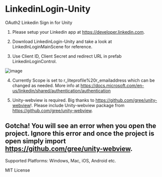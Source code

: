 # LinkedinLogin-Unity
OAuth2 Linkedin Sign in for Unity

1. Please setup your Linkedin app at https://developer.linkedin.com.

2. Download LinkedinLogin-Unity and take a look at LinkedInLoginMainScene for reference.

3. Use Client ID, Client Secret and redirect URL in prefab LinkedinLoginControl.

![image](https://user-images.githubusercontent.com/12982381/165641439-a19bfad6-97dc-47f7-978f-75f310e05bc0.png)

4. Currently Scope is set to r_liteprofile%20r_emailaddress which can be changed as needed. More info at https://docs.microsoft.com/en-us/linkedin/shared/authentication/authentication

5. Unity-webview is required. Big thanks to https://github.com/gree/unity-webview!. Please include Unity-webview package from https://github.com/gree/unity-webview.

## Gotcha! You will see an error when you open the project. Ignore this error and once the project is open simply import https://github.com/gree/unity-webview.

Supported Platforms: Windows, Mac, iOS, Android etc.

MIT License
